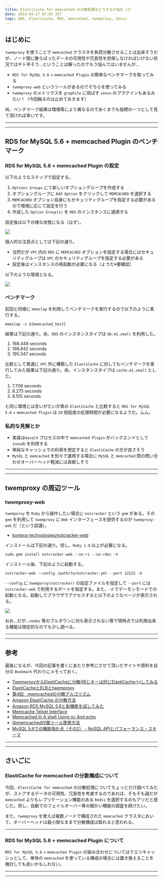 ```yaml
---
title: ElastiCache for memcached の分散処理をどうするか悩む（2）
date: 2014-04-27 07:03 JST
tags: AWS, ElastiCache, RDS, memcached, twemproxy, Sensu
---
```


<H2>はじめに</H2>

`twemproxy` を使うことで `memcached` クラスタを負荷分散させることは出来そうだが、ノード間に散らばったデータの可用性や冗長性を担保しなければいけない状況ではチト辛そう...ということは解ったのでもう悩んではいませんが...

 * `RDS for MySQL 5.6` + `memcached Plugin` の簡単なベンチマークを取ってみる
 * `twemproxy-web` というツールがあるのでそちらを使ってみる
 * `twemproxy` のメトリクスを `graphite` に飛ばす `sensu` のプラグインもあるみたい！（今回触るのは止めておきます）

尚、ベンチマーク結果は環境等により異なるのであくまでも指標の一つとして見て頂ければ幸いです。

***
***

<H2>RDS for MySQL 5.6 + memcached Plugin のベンチマーク</H2>

<H3>RDS for MySQL 5.6 + memcached Plugin の設定</H3>

以下のようなステップで設定する。

 1. `Options Groups` にて新しいオプショングループを作成する
 1. オプショングループに `Add Option` をクリックして `MEMCACHED` を選択する
 1. `MEMCACHED` オプション自身にもセキュリティグループを指定する必要があるので環境に応じて設定を行う
 1. 作成した `Option Group(s)` を `RDS` のインスタンスに適用する

設定後は以下の様な状態になる（はず）。

![](images/2014042703.png)

個人的な注意点としては下記の通り。

 * 当然だが `VPC` 内の `RDS` に `MEMCACHED` オプションを指定する場合にはセキュリティグループは `VPC` のセキュリティグループを指定する必要がある
 * 設定後はインスタンスの再起動が必要になる（ようだ※要確認）

以下のような環境となる。

![](images/2014042702.png)

<H3>ベンチマーク</H3>

前回と同様に `memslap` を利用してベンチマークを実行するので以下のように実行する。 

~~~~
memslap -s ${memcached_host}
~~~~

結果は下記の通り。尚、`RDS` のインスタンスタイプは `db.m1.small` を利用した。

 1. 168.448 seconds
 1. 198.842 seconds
 1. 195.347 seconds

比較として普通に `VPC` 外に構築した `ElastiCache` に対してもベンチマークを実行してみた結果は下記の通り。尚、インスタンスタイプは `cache.m1.small` とした。

 1. 7.709 seconds
 1. 8.275 seconds
 1. 8.105 seconds

と同じ環境とは言いがたいが素の `ElastiCache` と比較すると `RDS for MySQL 5.6` + `memcached Plugin` は `20` 倍程度の処理時間が必要になるようだ。ムム。

<H3>私的な見解とか</H3>

 * 実装は`mysqld` プロセスの中で `memcached Plugin` がバックエンドとして `innodb` を利用する
 * 単純なキャッシュでの利用を想定すると `ElastiCache` の方が良さそう
 * `MySQL` と `memcached` を別々で運用する場合に `MySQL` と `memcached` 間の問い合わせオーバーヘッド軽減には貢献しそう

***
***

<H2>twemproxy の周辺ツール</H2>

<H3>twemproxy-web</H3>

`twemporxy` を `Ruby` から操作したい場合に `nutcracker` という `gem` がある。その `gem` を利用して `twemproxy` に `Web` インターフェースを提供するのが `twemproxy-web` だ（という認識）。

 * [kontera-technologies/nutcracker-web](https://github.com/kontera-technologies/nutcracker-web)

インストールは下記の通り。但し、`Ruby 1.9` 以上が必要になる。

~~~~
sudo gem install nutcracker-web --no-ri --no-rdoc -V
~~~~

インストール後、下記のように起動する。

~~~~
nutcracker-web --config /path/to/nutcracker.yml --port 22122 -d
~~~~

`--config` に `twemporxy(nutcracker)` の設定ファイルを指定して `--port` には `nutcracker-web` で利用するポートを指定する。また、`-d` でデーモンモードでの起動となる。起動してブラウザでアクセスすると以下のようなページが表示される。

![](images/2014042704.png)

おお...だが...`nodes` 等のプルダウンに何も表示されない等で現時点では利用出来る機能は限定的なのでも少し調べる。

***
***

<H2>参考</H2>

最後になるが、今回の記事を書くにあたり参考にさせて頂いたサイトや資料を自分の `Bookmark` 代わりにメモっておく。

 * [TwemproxyからElastiCacheに分散(同じキーは同じElastiCacheへ)してみる](http://blog.cloudpack.jp/2013/02/aws-news-twemproxy-elasticache-key.html)
 * [ElastiCacheとELBとtwemproxy](http://d.conma.me/entry/2013/01/22/195331)
 * [第4回　memcachedの分散アルゴリズム](http://gihyo.jp/dev/feature/01/memcached/0004?page=3)
 * [Amazon ElastiCache の分散方法](http://understeer.hatenablog.com/entry/2012/01/04/144408)
 * [Amazon RDS MySQL 5.6と新機能を試してみた](http://dev.classmethod.jp/cloud/aws/amazon-rds-mysql56-new-features/)
 * [Memcache Telnet Interface](http://lzone.de/articles/memcached.htm)
 * [Memcached In A shell Using nc And echo](http://www.kutukupret.com/2011/05/05/memcached-in-a-shell-using-nc-and-echo/)
 * [libmemcached付属ツール使用方法](http://l-w-i.net/t/memcached/libmemcached_001.txt)
 * [MySQL 5.6での機能強化点（その2） - NoSQL APIとパフォーマンス・スキーマ](http://thinkit.co.jp/story/2014/01/08/4716)

***
***

<H2>さいごに</H2>

<H3>ElastiCache for memcached の分散構成について</H3>

今回、`ElastiCache for memcached` の分散処理についてちょっとだけ調べてみたが、ストアするデータの可用性、冗長性を考慮するのであれば、そもそも論だが `memcached` よりもレプリケーション機能のある `Redis` を選択するのもアリだと感じた。但し、自動でのフェイルオーバー等の細かい機能の調査を続けたい。

また、`twemproxy` を使えば複数ノードで構成された `memcached` クラスタにおいて、オーバーヘッドは最小限なままで分散構成は取れると思われる。

***

<H3>RDS for MySQL 5.6 + memcached Plugin について</H3>

`RDS for MySQL 5.6` + `memcached Plugin` の組み合わせについてはクエリキャッシュとして、単体の `memcached` を使っている構成の場合には置き換えることを検討しても良いかもしれない。

***
***
